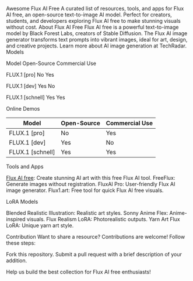 Awesome Flux AI Free
A curated list of resources, tools, and apps for Flux AI free, an open-source text-to-image AI model. Perfect for creators, students, and developers exploring Flux AI free to make stunning visuals without cost.
About Flux AI Free
Flux AI free is a powerful text-to-image model by Black Forest Labs, creators of Stable Diffusion. The Flux AI image generator transforms text prompts into vibrant images, ideal for art, design, and creative projects. Learn more about AI image generation at TechRadar.
Models



Model
Open-Source
Commercial Use



FLUX.1 [pro]
No
Yes


FLUX.1 [dev]
Yes
No


FLUX.1 [schnell]
Yes
Yes


Online Demos

| Model            | Open-Source | Commercial Use |
|------------------|-------------|----------------|
| FLUX.1 [pro]     | No          | Yes            |
| FLUX.1 [dev]     | Yes         | No             |
| FLUX.1 [schnell] | Yes         | Yes            |

Tools and Apps

[Flux AI free](https://dallegenerate.art): Create stunning AI art with this free Flux AI tool.
FreeFlux: Generate images without registration.
FluxAI Pro: User-friendly Flux AI image generator.
Flux1.art: Free tool for quick Flux AI free visuals.

LoRA Models

Blended Realistic Illustration: Realistic art styles.
Sonny Anime Flex: Anime-inspired visuals.
Flux Realism LoRA: Photorealistic outputs.
Yarn Art Flux LoRA: Unique yarn art style.

Contribution
Want to share a resource? Contributions are welcome! Follow these steps:

Fork this repository.
Submit a pull request with a brief description of your addition.

Help us build the best collection for Flux AI free enthusiasts!
